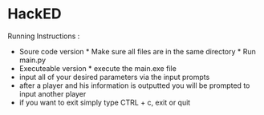 # HackED

Running Instructions :
   * Soure code version
    * Make sure all files are in the same directory
    * Run main.py
   * Executeable version
    * execute the main.exe file
   * input all of your desired parameters via the input prompts
   * after a player and his information is outputted you will be prompted to input another player
   * if you want to exit simply type CTRL + c, exit or quit
